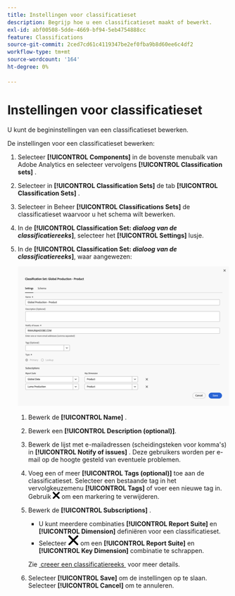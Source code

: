 ```yaml
---
title: Instellingen voor classificatieset
description: Begrijp hoe u een classificatieset maakt of bewerkt.
exl-id: abf00508-5dde-4669-bf94-5eb4754888cc
feature: Classifications
source-git-commit: 2ced7cd61c4119347be2ef0fba9b8d60ee6c4df2
workflow-type: tm+mt
source-wordcount: '164'
ht-degree: 0%

---
```


# Instellingen voor classificatieset

U kunt de begininstellingen van een classificatieset bewerken.

De instellingen voor een classificatieset bewerken:


1. Selecteer **[!UICONTROL Components]** in de bovenste menubalk van Adobe Analytics en selecteer vervolgens **[!UICONTROL Classification sets]** .
1. Selecteer in **[!UICONTROL Classification Sets]** de tab **[!UICONTROL Classification Sets]** .
1. Selecteer in Beheer **[!UICONTROL Classifications Sets]** de classificatieset waarvoor u het schema wilt bewerken.
1. In de **[!UICONTROL Classification Set: _dialoog van de classificatiereeks_]**, selecteer het **[!UICONTROL Settings]** lusje.

1. In de **[!UICONTROL Classification Set: _dialoog van de classificatiereeks_]**, waar aangewezen:

   ![&#x200B; de reeksen van de Classificatie - montages &#x200B;](assets/classification-sets-settings.png)

   1. Bewerk de **[!UICONTROL Name]** .
   1. Bewerk een **[!UICONTROL Description (optional)]**.
   1. Bewerk de lijst met e-mailadressen (scheidingsteken voor komma&#39;s) in **[!UICONTROL Notify of issues]** . Deze gebruikers worden per e-mail op de hoogte gesteld van eventuele problemen.
   1. Voeg een of meer **[!UICONTROL Tags (optional)]** toe aan de classificatieset. Selecteer een bestaande tag in het vervolgkeuzemenu **[!UICONTROL Tags]** of voer een nieuwe tag in. Gebruik ![&#x200B; CrossSize100 &#x200B;](/help/assets/icons/CrossSize100.svg) om een markering te verwijderen.
   1. Bewerk de **[!UICONTROL Subscriptions]** .
      * U kunt meerdere combinaties **[!UICONTROL Report Suite]** en **[!UICONTROL Dimension]** definiëren voor een classificatieset.
      * Selecteer ![&#x200B; CrossSize400 &#x200B;](/help/assets/icons/CrossSize400.svg) om een **[!UICONTROL Report Suite]** en **[!UICONTROL Key Dimension]** combinatie te schrappen.

      Zie [&#x200B; creeer een classificatiereeks &#x200B;](create.md) voor meer details.

   1. Selecteer **[!UICONTROL Save]** om de instellingen op te slaan. Selecteer **[!UICONTROL Cancel]** om te annuleren.


<!--

Configure a classification set's settings.

**[!UICONTROL Components]** > **[!UICONTROL Classification sets]** > **[!UICONTROL Sets]** > Click the desired classification set name > **[!UICONTROL Settings]**

![classification set settings](../../assets/classification-set-settings.png)

The following fields are available in this tab:

* **[!UICONTROL Name]**: The classification set name.
* **[!UICONTROL Description]**: The description for the classification set.
* **[!UICONTROL Notify of issues]**: A comma-delimited list of email addresses that are notified of issues with this classification set.
* **[!UICONTROL Tags]**: Add one or more tags to the selected classification set. Tags allow you to organize or group classification sets so that it is easier to locate them in the future.
* **[!UICONTROL Type]**: The type of classification between [!UICONTROL Primary] and [!UICONTROL Lookup]. Primary classifications are typically used. You cannot alter a classification set's type after it is created.
* **[!UICONTROL Subscriptions]**: The report suite and dimension combinations that the classification set applies to.

-->
